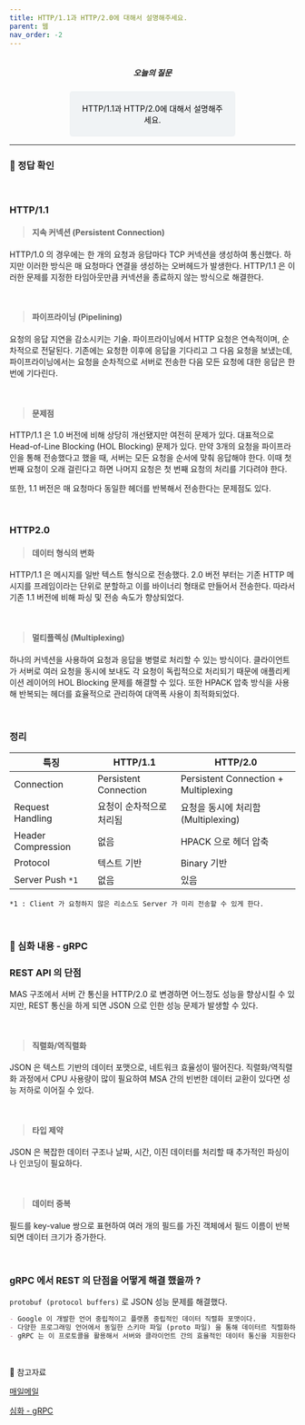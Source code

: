 ```yaml
---
title: HTTP/1.1과 HTTP/2.0에 대해서 설명해주세요.
parent: 웹
nav_order: -2
---
```


<div style="text-align: center; display: flex;
    flex-direction: column;
    align-items: center;">
    <h5>오늘의 질문</h5>
    <div style="color: black; background-color: #F0F3F5; border-radius: 5px; width: 50%; padding: 20px;">
    HTTP/1.1과 HTTP/2.0에 대해서 설명해주세요.
    </div>
</div>

---

<!-- ### ✏️ 나의 답변
``` markdown
HTTP 는 클라이언트와 서버 사이의 통신 프로토콜이다.
```

<br> -->

### 📍 정답 확인

<br>

### HTTP/1.1

> #### 지속 커넥션 (Persistent Connection)

HTTP/1.0 의 경우에는 한 개의 요청과 응답마다 TCP 커넥션을 생성하여 통신했다. 하지만 이러한 방식은 매 요청마다 연결을 생성하는 오버헤드가 발생한다. HTTP/1.1 은 이러한 문제를 지정한 타임아웃만큼 커넥션을 종료하지 않는 방식으로 해결한다.

<br>

> #### 파이프라이닝 (Pipelining)

요청의 응답 지연을 감소시키는 기술. 파이프라이닝에서 HTTP 요청은 연속적이며, 순차적으로 전달된다. 기존에는 요청한 이후에 응답을 기다리고 그 다음 요청을 보냈는데, 파이프라이닝에서는 요청을 순차적으로 서버로 전송한 다음 모든 요청에 대한 응답은 한 번에 기다린다.

<br>

> #### 문제점

HTTP/1.1 은 1.0 버전에 비해 상당히 개선됐지만 여전히 문제가 있다. 대표적으로 Head-of-Line Blocking (HOL Blocking) 문제가 있다. 만약 3개의 요청을 파이프라인을 통해 전송했다고 했을 때, 서버는 모든 요청을 순서에 맞춰 응답해야 한다. 이때 첫 번째 요청이 오래 걸린다고 하면 나머지 요청은 첫 번째 요청의 처리를 기다려야 한다.

또한, 1.1 버전은 매 요청마다 동일한 헤더를 반복해서 전송한다는 문제점도 있다.

<br>

### HTTP2.0

> #### 데이터 형식의 변화

HTTP/1.1 은 메시지를 일반 텍스트 형식으로 전송했다. 2.0 버전 부터는 기존 HTTP 메시지를 프레임이라는 단위로 분할하고 이를 바이너리 형태로 만들어서 전송한다. 따라서 기존 1.1 버전에 비해 파싱 및 전송 속도가 향상되었다.

<br>

> #### 멀티플렉싱 (Multiplexing)

하나의 커넥션을 사용하여 요청과 응답을 병렬로 처리할 수 있는 방식이다. 클라이언트가 서버로 여러 요청을 동시에 보내도 각 요청이 독립적으로 처리되기 때문에 애플리케이션 레이어의 HOL Blocking 문제를 해결할 수 있다. 또한 HPACK 압축 방식을 사용해 반복되는 헤더를 효율적으로 관리하여 대역폭 사용이 최적화되었다.

<br>

### 정리

| 특징 | HTTP/1.1 | HTTP/2.0 |
|---|---|---|
| Connection | Persistent Connection | Persistent Connection + Multiplexing |
| Request Handling | 요청이 순차적으로 처리됨 | 요청을 동시에 처리함 (Multiplexing) |
| Header Compression | 없음 | HPACK 으로 헤더 압축 |
| Protocol | 텍스트 기반 | Binary 기반 |
| Server Push ```*1``` | 없음 | 있음 |

```*1 : Client 가 요청하지 않은 리소스도 Server 가 미리 전송할 수 있게 한다.```

<br>

### 🚀 심화 내용 - gRPC

### REST API 의 단점

MAS 구조에서 서버 간 통신을 HTTP/2.0 로 변경하면 어느정도 성능을 향상시킬 수 있지만, REST 통신을 하게 되면 JSON 으로 인한 성능 문제가 발생할 수 있다. 

<br>

> #### 직렬화/역직렬화

JSON 은 텍스트 기반의 데이터 포맷으로, 네트워크 효율성이 떨어진다. 직렬화/역직렬화 과정에서 CPU 사용량이 많이 필요하여 MSA 간의 빈번한 데이터 교환이 있다면 성능 저하로 이어질 수 있다.

<br>

> #### 타입 제약

JSON 은 복잡한 데이터 구조나 날짜, 시간, 이진 데이터를 처리할 때 추가적인 파싱이나 인코딩이 필요하다.

<br>

> #### 데이터 중복

필드를 key-value 쌍으로 표현하여 여러 개의 필드를 가진 객체에서 필드 이름이 반복되면 데이터 크기가 증가한다.

<br>

### gRPC 에서 REST 의 단점을 어떻게 해결 했을까 ?

```protobuf (protocol buffers)``` 로 JSON 성능 문제를 해결했다.

``` markdown
- Google 이 개발한 언어 중립적이고 플랫폼 중립적인 데이터 직렬화 포맷이다.
- 다양한 프로그래밍 언어에서 동일한 스키마 파일 (proto 파일) 을 통해 데이터르 직렬화하고 역직렬화한다.
- gRPC 는 이 프로토콜을 활용해서 서버와 클라이언트 간의 효율적인 데이터 통신을 지원한다.
```

<br>

🔖 참고자료

[매일메일](https://www.maeil-mail.kr/question/130)

[심화 - gRPC](https://eottabom.github.io/post/why-using-grpc/)